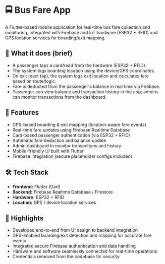 # 🚍 Bus Fare App

A Flutter-based mobile application for real-time bus fare collection and monitoring, integrated with Firebase and IoT hardware (ESP32 + RFID) and GPS location services for boarding/exit mapping.


## 📱 What it does (brief)
- A passenger taps a card/read from the hardware (ESP32 + RFID).
- The system logs boarding location using the device/GPS coordinates.
- On exit (next tap), the system logs exit location and calculates fare based on route/logic.
- Fare is deducted from the passenger's balance in real time via Firebase.
- Passenger can view balance and transaction history in the app; admins can monitor transactions from the dashboard.


## 📱 Features
- GPS-based boarding & exit mapping (location-aware fare events)
- Real-time fare updates using Firebase Realtime Database
- Card-based passenger authentication (via ESP32 + RFID)
- Automatic fare deduction and balance update
- Admin dashboard to monitor transactions and history
- Mobile-friendly UI built with Flutter
- Firebase integration (secure placeholder configs included)


## 🛠 Tech Stack
- **Frontend:** Flutter (Dart)  
- **Backend:** Firebase Realtime Database / Firestore  
- **Hardware:** ESP32 + RFID  
- **Location:** GPS / device location services


## 📂 Highlights
- Developed end-to-end from UI design to backend integration
- GPS-enabled boarding/exit detection and mapping for accurate fare events
- Integrated secure Firebase authentication and data handling
- Hardware and software seamlessly connected for real-time operations 
- Credentials removed from the codebase for security




